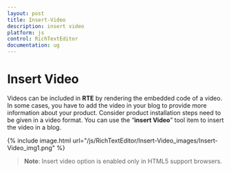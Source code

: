 ```yaml
---
layout: post
title: Insert-Video
description: insert video 
platform: js
control: RichTextEditor
documentation: ug
---
```


# Insert Video 

Videos can be included in **RTE** by rendering the embedded code of a video. In some cases, you have to add the video in your blog to provide more information about your product. Consider product installation steps need to be given in a video format. You can use the “**insert Video**” tool item to insert the video in a blog.

{% include image.html url="/js/RichTextEditor/Insert-Video_images/Insert-Video_img1.png" %}

 > **Note**: Insert video option is enabled only in HTML5 support browsers.





